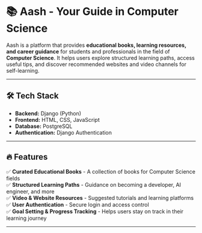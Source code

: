 # 📚 Aash - Your Guide in Computer Science  

Aash is a platform that provides **educational books, learning resources, and career guidance** for students and professionals in the field of **Computer Science**. It helps users explore structured learning paths, access useful tips, and discover recommended websites and video channels for self-learning.

---

## 🛠 Tech Stack  
- **Backend:** Django (Python)  
- **Frontend:** HTML, CSS, JavaScript  
- **Database:** PostgreSQL  
- **Authentication:** Django Authentication  


---

## 🔥 Features  
✅ **Curated Educational Books** - A collection of books for Computer Science fields  
✅ **Structured Learning Paths** - Guidance on becoming a developer, AI engineer, and more  
✅ **Video & Website Resources** - Suggested tutorials and learning platforms  
✅ **User Authentication** - Secure login and access control  
✅ **Goal Setting & Progress Tracking** - Helps users stay on track in their learning journey  

---
